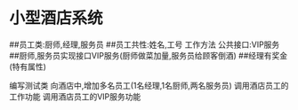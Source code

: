 # 小型酒店系统
##员工类:厨师,经理,服务员
##员工共性:姓名,工号 工作方法 公共接口:VIP服务
##厨师,服务员实现接口VIP服务(厨师做菜加量,服务员给顾客倒酒)
##经理有奖金(特有属性)

编写测试类
向酒店中,增加多名员工(1名经理,1名厨师,两名服务员)
调用酒店员工的工作功能
调用酒店员工的VIP服务功能
